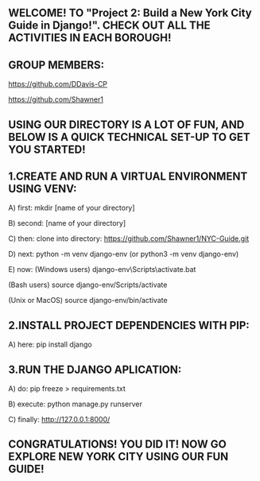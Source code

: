 WELCOME! TO "Project 2: Build a New York City Guide in Django!". CHECK OUT ALL THE ACTIVITIES IN EACH BOROUGH! 
-------------------------------------------------------------------------------------------------------------
GROUP MEMBERS: 
--------------
https://github.com/DDavis-CP              

https://github.com/Shawner1                        
 

USING OUR DIRECTORY IS A LOT OF FUN, AND BELOW IS A QUICK TECHNICAL SET-UP TO GET YOU STARTED!
--------------------------------------------------------------------------------------------------------------
1.CREATE AND RUN A VIRTUAL ENVIRONMENT USING VENV: 
--------------------------------------------------
A) first:  mkdir [name of your directory]

B) second: [name of your directory]

C) then: clone into directory: https://github.com/Shawner1/NYC-Guide.git 

D) next: python -m venv django-env (or python3 -m venv django-env)

E) now: (Windows users) django-env\Scripts\activate.bat 
   
   (Bash users) source django-env/Scripts/activate
   
   (Unix or MacOS) source django-env/bin/activate

2.INSTALL PROJECT DEPENDENCIES WITH PIP:           
------------------------------------------------------------------
A) here: pip install django

3.RUN THE DJANGO APLICATION:                       
------------------------------------------------------------------
A) do: pip freeze > requirements.txt

B) execute: python manage.py runserver

C) finally: http://127.0.0.1:8000/

CONGRATULATIONS! YOU DID IT! NOW GO EXPLORE NEW YORK CITY USING OUR FUN GUIDE! 
------------------------------------------------------------------------------------
                                          









